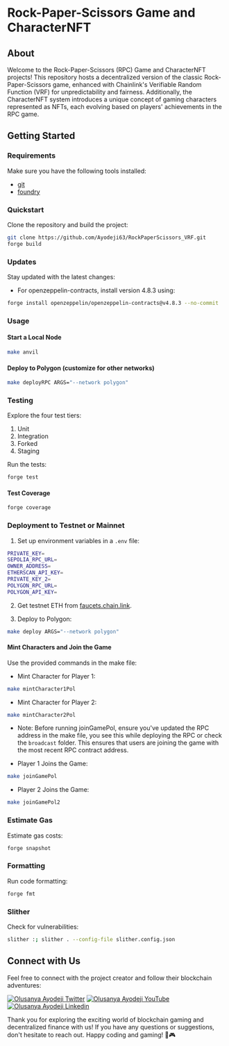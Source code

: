 # Rock-Paper-Scissors Game and CharacterNFT

## About

Welcome to the Rock-Paper-Scissors (RPC) Game and CharacterNFT projects! This repository hosts a decentralized version of the classic Rock-Paper-Scissors game, enhanced with Chainlink's Verifiable Random Function (VRF) for unpredictability and fairness. Additionally, the CharacterNFT system introduces a unique concept of gaming characters represented as NFTs, each evolving based on players' achievements in the RPC game.

## Getting Started

### Requirements

Make sure you have the following tools installed:

- [git](https://git-scm.com/book/en/v2/Getting-Started-Installing-Git)
- [foundry](https://getfoundry.sh/)

### Quickstart

Clone the repository and build the project:

```bash
git clone https://github.com/Ayodeji63/RockPaperScissors_VRF.git
forge build
```

### Updates

Stay updated with the latest changes:

- For openzeppelin-contracts, install version 4.8.3 using:

```bash
forge install openzeppelin/openzeppelin-contracts@v4.8.3 --no-commit
```

### Usage

#### Start a Local Node

```bash
make anvil
```

#### Deploy to Polygon (customize for other networks)

```bash
make deployRPC ARGS="--network polygon"
```

### Testing

Explore the four test tiers:

1. Unit
2. Integration
3. Forked
4. Staging

Run the tests:

```bash
forge test
```

#### Test Coverage

```bash
forge coverage
```

### Deployment to Testnet or Mainnet

1. Set up environment variables in a `.env` file:

```bash
PRIVATE_KEY=
SEPOLIA_RPC_URL=
OWNER_ADDRESS=
ETHERSCAN_API_KEY=
PRIVATE_KEY_2=
POLYGON_RPC_URL=
POLYGON_API_KEY=
```

2. Get testnet ETH from [faucets.chain.link](https://faucets.chain.link/).

3. Deploy to Polygon:

```bash
make deploy ARGS="--network polygon"
```

#### Mint Characters and Join the Game

Use the provided commands in the make file:

- Mint Character for Player 1:

```bash
make mintCharacter1Pol
```

- Mint Character for Player 2:

```bash
make mintCharacter2Pol
```
- Note: Before running joinGamePol, ensure you've updated the RPC address in the make file, you see this while deploying the RPC or check the `broadcast` folder. This ensures that users are joining the game with the most recent RPC contract address.

- Player 1 Joins the Game:

```bash
make joinGamePol
```

- Player 2 Joins the Game:

```bash
make joinGamePol2
```

### Estimate Gas

Estimate gas costs:

```bash
forge snapshot
```

### Formatting

Run code formatting:

```bash
forge fmt
```

### Slither

Check for vulnerabilities:

```bash
slither :; slither . --config-file slither.config.json
```

## Connect with Us

Feel free to connect with the project creator and follow their blockchain adventures:

[![Olusanya Ayodeji Twitter](https://img.shields.io/badge/Twitter-1DA1F2?style=for-the-badge&logo=twitter&logoColor=white)](https://twitter.com/Ayodeji7111)
[![Olusanya Ayodeji YouTube](https://img.shields.io/badge/YouTube-FF0000?style=for-the-badge&logo=youtube&logoColor=white)](https://www.youtube.com/channel/UCZcXA_0j_0zeo-4bKZCHOZQ)
[![Olusanya Ayodeji Linkedin](https://img.shields.io/badge/LinkedIn-0077B5?style=for-the-badge&logo=linkedin&logoColor=white)](https://www.linkedin.com/in/olusanya-ayodeji-3284ba241/)

Thank you for exploring the exciting world of blockchain gaming and decentralized finance with us! If you have any questions or suggestions, don't hesitate to reach out. Happy coding and gaming! 🚀🎮